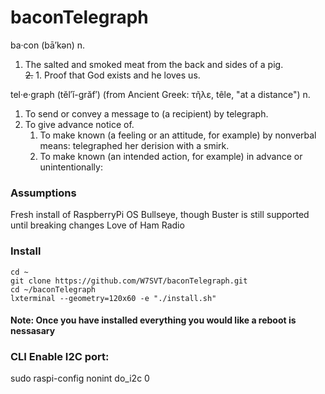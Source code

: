 # baconTelegraph
ba·con  (bā′kən)
n.<br>
1. The salted and smoked meat from the back and sides of a pig. <br> 
~~2.~~ 1. Proof that God exists and he loves us.  

tel·e·graph  (tĕl′ĭ-grăf′) (from Ancient Greek: τῆλε, têle, "at a distance")
n.<br>
1. To send or convey a message to (a recipient) by telegraph.
1. To give advance notice of.
   1. To make known (a feeling or an attitude, for example) by nonverbal means: telegraphed her derision with a smirk.
   1. To make known (an intended action, for example) in advance or unintentionally:

### Assumptions
Fresh install of RaspberryPi OS Bullseye, though Buster is still supported until breaking changes
Love of Ham Radio

### Install
```
cd ~
git clone https://github.com/W7SVT/baconTelegraph.git
cd ~/baconTelegraph
lxterminal --geometry=120x60 -e "./install.sh"
```

#### Note: Once you have installed everything you would like a reboot is nessasary
### CLI Enable I2C port:

sudo raspi-config nonint do_i2c 0
